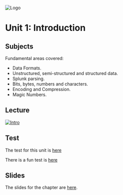 ![Logo](https://github.com/billbuchanan/csn09112/blob/master/zadditional/top_csn09112.png)

# Unit 1: Introduction

## Subjects
Fundamental areas covered:
* Data Formats.
* Unstructured, semi-structured and structured data.
* Splunk parsing.
* Bits, bytes, numbers and characters.
* Encoding and Compression.
* Magic Numbers.


## Lecture

[![Intro](http://img.youtube.com/vi/V_gStFDBlBA/0.jpg)](https://www.youtube.com/watch?v=V_gStFDBlBA "Introduction")
  
## Test
The test for this unit is [here](https://asecuritysite.com/tests/tests?sortBy=cyberdata04)

There is a fun test is [here](https://asecuritysite.com/tests/fun?sortBy=cyberdata04)

## Slides
The slides for the chapter are [here](https://asecuritysite.com/public/ch04_what_is_data.pdf).


